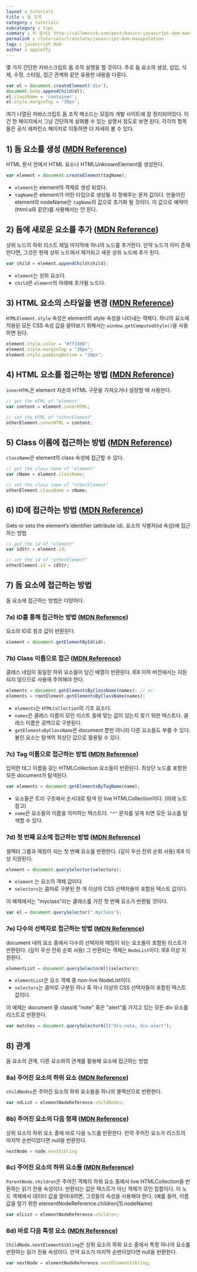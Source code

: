 ```yaml
---
layout : tutorials
title : 돔 조작
category : tutorials
subcategory : tips
summary : 이 문서는 http://callmenick.com/post/basics-javascript-dom-manipulation 를 번역한 내용입니다.
permalink : /tutorials/translate/javascript-dom-manipulation
tags : javascript dom
author : apple77y
---
```


몇 가지 간단한 자바스크립트 돔 조작 설명을 할 것이다. 주로 돔 요소의 생성, 삽입, 삭제, 수정, 스타일, 접근 관계와 같은 유용한 내용을 다룬다.

``` javascript
var el = document.createElement('div');
document.body.appendChild(el);
el.className = 'container';
el.style.marginTop = '30px';
```

여기 나열된 자바스크립트 돔 조작 메소드는 모질라 개발 사이트에 잘 정리되어있다. 이건 한 페이지에서 그냥 간단하게 살펴볼 수 있는 설명서 정도로 보면 된다. 각각의 항목들은 공식 레퍼런스 페이지로 이동하면 더 자세히 볼 수 있다.

## 1) 돔 요소를 생성 ([MDN Reference](https://developer.mozilla.org/en-US/docs/Web/API/Document/createElement))
HTML 문서 안에서 HTML 요소나 HTMLUnknownElement를 생성한다.

``` javascript
var element = document.createElement(tagName);
```
- `element`는 element의 객체로 생성 되었다.
- `tagName`은 element가 어떤 타입으로 생성될 지 정해주는 문자 값이다. 만들어진 element의 nodeName은 `tagName`의 값으로 초기화 될 것이다. 이 값으로 예약어(html:a와 같은)를 사용해서는 안 된다.

## 2) 돔에 새로운 요소를 추가 ([MDN Reference](https://developer.mozilla.org/en-US/docs/Web/API/Node/appendChild))
상위 노드의 하위 리스트 제일 마지막에 하나의 노드를 추가한다. 만약 노드가 이미 존재한다면, 그것은 현재 상위 노드에서 제거되고 새운 상위 노드에 추가 된다.

``` javascript
var child = element.appendChild(child);
```

- `element`는 상위 요소다.
- `child`은 `element`의 아래에 추가될 노드다.

## 3) HTML 요소의 스타일을 변경 ([MDN Reference](https://developer.mozilla.org/en-US/docs/Web/API/HTMLElement/style))
`HTMLElement.style` 속성은 element의 style 속성을 나타내는 객체다. 하나의 요소에 적용된 모든 CSS 속성 값을 알아보기 위해서는 `window.getComputedStyle()`을 사용하면 된다.

``` javascript
element.style.color = "#ff3300";
element.style.marginTop = "30px";
element.style.paddingBottom = "30px";
```

## 4) HTML 요소를 접근하는 방법 ([MDN Reference](https://developer.mozilla.org/en-US/docs/Web/API/Element/innerHTML))
`innerHTML`은 element 자손의 HTML 구문을 가져오거나 설정할 때 사용한다.

``` javascript
// get the HTML of "element"
var content = element.innerHTML;

// set the HTML of "otherElement"
otherElement.innerHTML = content;
```

## 5) Class 이름에 접근하는 방법 ([MDN Reference](https://developer.mozilla.org/en-US/docs/Web/API/Element/innerHTML))
`className`은 element의 class 속성에 접근할 수 있다.

``` javascript
// get the class name of "element"
var cName = element.className;

// set the class name of "otherElement"
otherElement.className = cName;
```

## 6) ID에 접근하는 방법 ([MDN Reference](https://developer.mozilla.org/en-US/docs/Web/API/Element/id))
Gets or sets the element’s identifier (attribute id).
요소의 식별자(id 속성)에 접근하는 방법

``` javascript
// get the id of "element"
var idStr = element.id;

// set the id of "otherElement"
otherElement.id = idStr;
```

## 7) 돔 요소에 접근하는 방법
돔 요소에 접근하는 방법은 다양하다.

### 7a) ID를 통해 접근하는 방법 ([MDN Reference](https://developer.mozilla.org/en-US/docs/Web/API/Document/querySelectorAll))
요소의 ID로 참조 값이 반환된다.

``` javascript
element = document.getElementById(id);
```

### 7b) Class 이름으로 접근 ([MDN Reference](https://developer.mozilla.org/en-US/docs/Web/API/document.getElementsByClassName))
클래스 네임이 동일한 하위 요소들이 담긴 배열이 반환된다. IE8 이하 버전에서는 지원되지 않으므로 사용에 주의해야 한다.

``` javascript
elements = document.getElementsByClassName(names); // or:
elements = rootElement.getElementsByClassName(names);
```

- `elements`는 `HTMLCollection`의 기초 요소다.
- `names`은 클래스 이름이 모인 리스트 중에 맞는 값이 있는지 찾기 위한 텍스트다. 클래스 이름은 공백으로 구분된다.
- `getElementsByClassName`은 document 뿐만 아니라 다른 요소들도 부를 수 있다. 불린 요소는 탐색의 최상단 값으로 활용될 수 있다.

### 7c) Tag 이름으로 접근하는 방법 ([MDN Reference](https://developer.mozilla.org/en-US/docs/Web/API/document/getElementsByTagName))
입력한 태그 이름을 갖는 HTMLCollection 요소들이 반환된다. 최상단 노드를 포함한 모든 document가 탐색된다.

``` javascript
var elements = document.getElementsByTagName(name);
```

- 요소들은 트리 구조에서 순서대로 탐색 된 live HTMLCollection이다. (아래 노트 참고)
- `name`은 요소들의 이름을 의미하는 텍스트다. `"*"` 문자를 넣게 되면 모든 요소를 탐색할 수 있다.

### 7d) 첫 번째 요소에 접근하는 방법 ([MDN Reference](https://developer.mozilla.org/en-US/docs/Web/API/Document/querySelector))
셀렉터 그룹과 매칭이 되는 첫 번째 요소를 반환한다. (깊이 우선 전위 순회 사용) IE8 이상 지원된다.

``` javascript
element = document.querySelector(selectors);
```

- `element` 는 요소의 객체 값이다.
- `selectors`는 콤마로 구분된 한 개 이상의 CSS 선택자들이 포함된 텍스트 값이다.

이 예제에서는 "myclass"라는 클래스를 가진 첫 번째 요소가 반환될 것이다.

``` javascript
var el = document.querySelector(".myclass");
```

### 7e) 다수의 선택자로 접근하는 방법 ([MDN Reference](https://developer.mozilla.org/en-US/docs/Web/API/Document/querySelectorAll))
document 내의 요소 중에서 다수의 선택자와 매칭이 되는 요소들이 포함된 리스트가 반환된다. (깊이 우선 전위 순회 사용) 그 반환되는 객체는 `NodeList`이다. IE8 이상 지원된다.

``` javascript
elementList = document.querySelectorAll(selectors);
```

- `elementList`은 요소 객체 중 non-live NodeList이다.
- `selectors`는 콤마로 구분된 하나 혹 하나 이상의 CSS 선택자들이 포함된 텍스트 값이다.

이 예제는 document 중 class에 "note" 혹은 "alert"를 가지고 있는 모든 div 요소를 리스트로 반환한다.

``` javascript
var matches = document.querySelectorAll("div.note, div.alert");
```

## 8) 관계
돔 요소의 관계, 다른 요소와의 관계를 활용해 요소에 접근하는 방법

### 8a) 주어진 요소의 하위 요소 ([MDN Reference](https://developer.mozilla.org/en-US/docs/Web/API/Node/childNodes))
`childNodes`은 주어진 요소의 하위 요소들을 하나의 콜랙션으로 반환한다.

``` javascript
var ndList = elementNodeReference.childNodes;
```

### 8b) 주어진 요소의 다음 형제 ([MDN Reference](https://developer.mozilla.org/en-US/docs/Web/API/Node/nextSibling))
상위 요소의 하위 요소 중에 바로 다음 노드를 반환한다. 만약 주어진 요소가 리스트의 마지막 순번이었다면 null을 반환한다.

``` javascript
nextNode = node.nextSibling
```

### 8c) 주어진 요소의 하위 요소들 ([MDN Reference](https://developer.mozilla.org/en-US/docs/Web/API/ParentNode/children))
`ParentNode.children`은 주어진 객체의 하위 요소 중에서 live HTMLCollection을 반환하는 읽기 전용 속성이다. 반환되는 값은 텍스트가 아닌 객체가 모인 집합이다. 이 노드 객체에서 데이터 값을 알아내려면, 그것들의 속성을 사용해야 한다. (예를 들어, 이름 값을 알기 위한 elementNodeReference.children[1].nodeName)

``` javascript
var elList = elementNodeReference.children;
```

### 8d) 바로 다음 특정 요소 ([MDN Reference](https://developer.mozilla.org/en-US/docs/Web/API/NonDocumentTypeChildNode/nextElementSibling))
`ChildNode.nextElementSibling`은 상위 요소의 하위 요소 중에서 특정 하나의 요소를 반환하는 읽기 전용 속성이다. 만약 요소가 마지막 순번이었다면 null을 반환한다.

``` javascript
var nextNode = elementNodeReference.nextElementSibling;
```